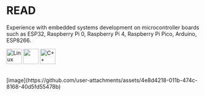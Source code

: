 # READ
Experience with embedded systems development on microcontroller boards such as ESP32, Raspberry Pi 0, Raspberry Pi 4, Raspberry Pi Pico, Arduino, ESP8266.

 <img src="https://cdn.jsdelivr.net/gh/devicons/devicon/icons/linux/linux-original.svg" alt="Linux logo" width="40" height="40"/> <img src="https://cdn.jsdelivr.net/gh/devicons/devicon/icons/python/python-original.svg" width="40" height="40"/>  <img src="https://cdn.jsdelivr.net/gh/devicons/devicon/icons/cplusplus/cplusplus-original.svg" alt="C++ logo" width="40" height="40"/>

<br />
[image](https://github.com/user-attachments/assets/4e8d4218-011b-474c-8168-40d5fd55478b)



